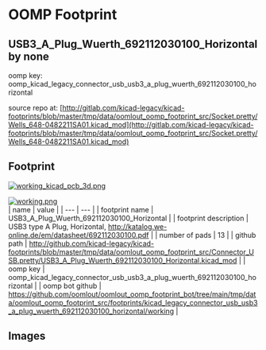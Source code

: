 # OOMP Footprint  
## USB3_A_Plug_Wuerth_692112030100_Horizontal  by none  
  
oomp key: oomp_kicad_legacy_connector_usb_usb3_a_plug_wuerth_692112030100_horizontal  
  
source repo at: [http://gitlab.com/kicad-legacy/kicad-footprints/blob/master/tmp/data/oomlout_oomp_footprint_src/Socket.pretty/Wells_648-0482211SA01.kicad_mod](http://gitlab.com/kicad-legacy/kicad-footprints/blob/master/tmp/data/oomlout_oomp_footprint_src/Socket.pretty/Wells_648-0482211SA01.kicad_mod)  
## Footprint  
  
[![working_kicad_pcb_3d.png](working_kicad_pcb_3d_600.png)](working_kicad_pcb_3d.png)  
  
[![working.png](working_600.png)](working.png)  
| name | value | 
| --- | --- | 
| footprint name | USB3_A_Plug_Wuerth_692112030100_Horizontal | 
| footprint description | USB3 type A Plug, Horizontal, http://katalog.we-online.de/em/datasheet/692112030100.pdf | 
| number of pads | 13 | 
| github path | http://github.com/kicad-legacy/kicad-footprints/blob/master/tmp/data/oomlout_oomp_footprint_src/Connector_USB.pretty/USB3_A_Plug_Wuerth_692112030100_Horizontal.kicad_mod | 
| oomp key | oomp_kicad_legacy_connector_usb_usb3_a_plug_wuerth_692112030100_horizontal | 
| oomp bot github | https://github.com/oomlout/oomlout_oomp_footprint_bot/tree/main/tmp/data/oomlout_oomp_footprint_src/footprints/kicad_legacy_connector_usb_usb3_a_plug_wuerth_692112030100_horizontal/working | 
## Images  
